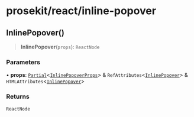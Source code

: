 # prosekit/react/inline-popover

<a id="InlinePopover" name="InlinePopover"></a>

## InlinePopover()

> **InlinePopover**(`props`): `ReactNode`

### Parameters

• **props**: [`Partial`](https://www.typescriptlang.org/docs/handbook/utility-types.html#partialtype)\<[`InlinePopoverProps`](../web/inline-popover.md#InlinePopoverProps)\> & `RefAttributes`\<[`InlinePopover`](../lit/inline-popover.md#InlinePopover)\> & `HTMLAttributes`\<[`InlinePopover`](../lit/inline-popover.md#InlinePopover)\>

### Returns

`ReactNode`
